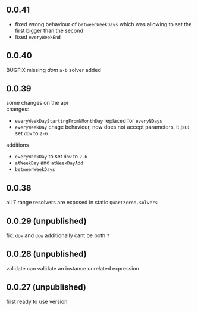 ## 0.0.41  
- fixed wrong behaviour of `betweenWeekDays`
    which was allowing to set the first bigger than the second  
- fixed `everyWeekEnd`

## 0.0.40  
BUGFIX missing _dom_ `a-b` solver added  

## 0.0.39
some changes on the api  
changes: 
- `everyWeekDayStartingFromNMonthDay` replaced for `everyNDays`  
- `everyWeekDay` chage behaviour, now does not accept parameters, it jsut set `dow` to `2-6`

additions
- `everyWeekDay` to set `dow` to `2-6`
- `atWeekDay` and `atWeekDayAdd`
- `betweenWeekDays`

## 0.0.38  
all 7 range resolvers are exposed in static `Quartzcron.solvers`  

## 0.0.29 (unpublished)  
fix: `dow` and `dow` additionally cant be both `?`  

## 0.0.28 (unpublished) 
validate can validate an instance unrelated expression  

## 0.0.27 (unpublished) 
first ready to use version  